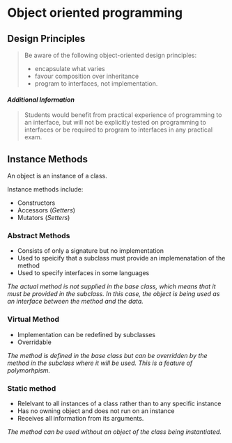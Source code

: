 # Object oriented programming

## Design Principles
> Be aware of the following object-oriented design
> principles:
> * encapsulate what varies
> * favour composition over inheritance
> * program to interfaces, not implementation.


#### *Additional Information*
> Students would benefit from practical experience
> of programming to an interface, but will not be
> explicitly tested on programming to interfaces
> or be required to program to interfaces in any
> practical exam.

## Instance Methods

An object is an instance of a class.

Instance methods include:
* Constructors
* Accessors (*Getters*)
* Mutators (*Setters*)

### Abstract Methods
* Consists of only a signature but no implementation
* Used to speicify that a subclass must provide an implemenatation of the method
* Used to specify interfaces in some languages

*The actual method is not supplied in the base class, which means that it must be provided in the subclass. 
In this case, the object is being used as an interface between the method and the data.*

### Virtual Method
* Implementation can be redefined by subclasses
* Overridable

*The method is defined in the base class but can be overridden by the method in the subclass where it will be used. 
This is a feature of polymorhpism.*

### Static method
* Relelvant to all instances of a class rather than to any specific instance
* Has no owning object and does not run on an instance
* Receives all information from its arguments.

*The method can be used without an object of the class being instantiated.*
